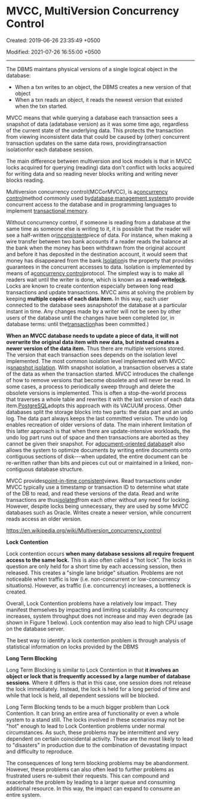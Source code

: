 # MVCC, MultiVersion Concurrency Control

Created: 2019-06-26 23:35:49 +0500

Modified: 2021-07-26 16:55:00 +0500

---

The DBMS maintans physical versions of a single logical object in the database:
-   When a txn writes to an object, the DBMS creates a new version of that object
-   When a txn reads an object, it reads the newest version that existed when the txn started.



MVCC means that while querying a database each transaction sees a snapshot of data (adatabase version) as it was some time ago, regardless of the current state of the underlying data. This protects the transaction from viewing inconsistent data that could be caused by (other) concurrent transaction updates on the same data rows, providingtransaction isolationfor each database session.



The main difference between multiversion and lock models is that in MVCC locks acquired for querying (reading) data don't conflict with locks acquired for writing data and so reading never blocks writing and writing never blocks reading.



Multiversion concurrency control(MCCorMVCC), is a[concurrency control](https://en.wikipedia.org/wiki/Concurrency_control)method commonly used by[database management systems](https://en.wikipedia.org/wiki/Database_management_system)to provide concurrent access to the database and in programming languages to implement [transactional memory](https://en.wikipedia.org/wiki/Transactional_memory).



Without concurrency control, if someone is reading from a database at the same time as someone else is writing to it, it is possible that the reader will see a half-written or[inconsistent](https://en.wikipedia.org/wiki/Consistency_(database_systems))piece of data. For instance, when making a wire transfer between two bank accounts if a reader reads the balance at the bank when the money has been withdrawn from the original account and before it has deposited in the destination account, it would seem that money has disappeared from the bank.[Isolation](https://en.wikipedia.org/wiki/ACID#Isolation)is the property that provides guarantees in the concurrent accesses to data. Isolation is implemented by means of a[concurrency control](https://en.wikipedia.org/wiki/Concurrency_control)protocol. The simplest way is to make all readers wait until the writer is done, which is known as a **read-write[lock](https://en.wikipedia.org/wiki/Lock_(database)).** Locks are known to create contention especially between long read transactions and update transactions. MVCC aims at solving the problem by keeping **multiple copies of each data item.** In this way, each user connected to the database sees asnapshotof the database at a particular instant in time. Any changes made by a writer will not be seen by other users of the database until the changes have been completed (or, in database terms: until the[transaction](https://en.wikipedia.org/wiki/Database_transaction)has been committed.)



**When an MVCC database needs to update a piece of data, it will not overwrite the original data item with new data, but instead creates a newer version of the data item.** Thus there are multiple versions stored. The version that each transaction sees depends on the isolation level implemented. The most common isolation level implemented with MVCC is[snapshot isolation](https://en.wikipedia.org/wiki/Snapshot_isolation). With snapshot isolation, a transaction observes a state of the data as when the transaction started. MVCC introduces the challenge of how to remove versions that become obsolete and will never be read. In some cases, a process to periodically sweep through and delete the obsolete versions is implemented. This is often a stop-the-world process that traverses a whole table and rewrites it with the last version of each data item.[PostgreSQL](https://en.wikipedia.org/wiki/PostgreSQL)adopts this approach with its VACUUM process. Other databases split the storage blocks into two parts: the data part and an undo log. The data part always keeps the last committed version. The undo log enables recreation of older versions of data. The main inherent limitation of this latter approach is that when there are update-intensive workloads, the undo log part runs out of space and then transactions are aborted as they cannot be given their snapshot. For a[document-oriented database](https://en.wikipedia.org/wiki/Document-oriented_database)it also allows the system to optimize documents by writing entire documents onto contiguous sections of disk---when updated, the entire document can be re-written rather than bits and pieces cut out or maintained in a linked, non-contiguous database structure.



MVCC provides[point-in-time consistent](https://en.wikipedia.org/wiki/Data_consistency#Point-in-time_consistency)views. Read transactions under MVCC typically use a timestamp or transaction ID to determine what state of the DB to read, and read these versions of the data. Read and write transactions are thus[isolated](https://en.wikipedia.org/wiki/Isolation_(database_systems))from each other without any need for locking. However, despite locks being unnecessary, they are used by some MVCC databases such as Oracle. Writes create a newer version, while concurrent reads access an older version.



<https://en.wikipedia.org/wiki/Multiversion_concurrency_control>



**Lock Contention**

Lock contention occurs **when many database sessions all require frequent access to the same lock.** This is also often called a "hot lock". The locks in question are only held for a short time by each accessing session, then released. This creates a "single lane bridge" situation. Problems are not noticeable when traffic is low (i.e. non-concurrent or low-concurrency situations). However, as traffic (i.e. concurrency) increases, a bottleneck is created.



Overall, Lock Contention problems have a relatively low impact. They manifest themselves by impacting and limiting scalability. As concurrency increases, system throughput does not increase and may even degrade (as shown in Figure 1 below). Lock contention may also lead to high CPU usage on the database server.



The best way to identify a lock contention problem is through analysis of statistical information on locks provided by the DBMS



**Long Term Blocking**

Long Term Blocking is similar to Lock Contention in that **it involves an object or lock that is frequently accessed by a large number of database sessions**. Where it differs is that in this case, one session does not release the lock immediately. Instead, the lock is held for a long period of time and while that lock is held, all dependent sessions will be blocked.



Long Term Blocking tends to be a much bigger problem than Lock Contention. It can bring an entire area of functionality or even a whole system to a stand still. The locks involved in these scenarios may not be "hot" enough to lead to Lock Contention problems under normal circumstances. As such, these problems may be intermittent and very dependent on certain coincidental activity. These are the most likely to lead to "disasters" in production due to the combination of devastating impact and difficulty to reproduce.



The consequences of long term blocking problems may be abandonment. However, these problems can also often lead to further problems as frustrated users re-submit their requests. This can compound and exacerbate the problem by leading to a larger queue and consuming additional resource. In this way, the impact can expand to consume an entire system.

